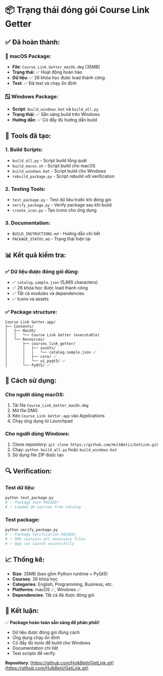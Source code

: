 # 📦 Trạng thái đóng gói Course Link Getter

## ✅ **Đã hoàn thành:**

### 🍎 **macOS Package:**
- **File**: `Course_Link_Getter_macOS.dmg` (35MB)
- **Trạng thái**: ✅ Hoạt động hoàn hảo
- **Dữ liệu**: ✅ 26 khóa học được load thành công
- **Test**: ✅ Đã test và chạy ổn định

### 🪟 **Windows Package:**
- **Script**: `build_windows.bat` và `build_all.py`
- **Trạng thái**: ✅ Sẵn sàng build trên Windows
- **Hướng dẫn**: ✅ Có đầy đủ hướng dẫn build

## 🔧 **Tools đã tạo:**

### 1. **Build Scripts:**
- `build_all.py` - Script build tổng quát
- `build_macos.sh` - Script build cho macOS
- `build_windows.bat` - Script build cho Windows
- `rebuild_package.py` - Script rebuild với verification

### 2. **Testing Tools:**
- `test_package.py` - Test dữ liệu trước khi đóng gói
- `verify_package.py` - Verify package sau khi build
- `create_icon.py` - Tạo icons cho ứng dụng

### 3. **Documentation:**
- `BUILD_INSTRUCTIONS.md` - Hướng dẫn chi tiết
- `PACKAGE_STATUS.md` - Trạng thái hiện tại

## 📊 **Kết quả kiểm tra:**

### ✅ **Dữ liệu được đóng gói đúng:**
- ✅ `catalog.sample.json` (5,865 characters)
- ✅ 26 khóa học được load thành công
- ✅ Tất cả modules và dependencies
- ✅ Icons và assets

### ✅ **Package structure:**
```
Course Link Getter.app/
├── Contents/
│   ├── MacOS/
│   │   └── Course Link Getter (executable)
│   └── Resources/
│       ├── courses_link_getter/
│       │   ├── assets/
│       │   │   └── catalog.sample.json ✅
│       │   ├── core/ ✅
│       │   └── ui_pyqt5/ ✅
│       └── PyQt5/ ✅
```

## 🚀 **Cách sử dụng:**

### **Cho người dùng macOS:**
1. Tải file `Course_Link_Getter_macOS.dmg`
2. Mở file DMG
3. Kéo `Course Link Getter.app` vào Applications
4. Chạy ứng dụng từ Launchpad

### **Cho người dùng Windows:**
1. Clone repository: `git clone https://github.com/HulkBetii/GetLink.git`
2. Chạy: `python build_all.py` hoặc `build_windows.bat`
3. Sử dụng file ZIP được tạo

## 🔍 **Verification:**

### **Test dữ liệu:**
```bash
python test_package.py
# ✅ Package test PASSED!
# ✅ Loaded 26 courses from catalog
```

### **Test package:**
```bash
python verify_package.py
# ✅ Package verification PASSED!
# ✅ DMG contains all necessary files
# ✅ App can launch successfully
```

## 📈 **Thống kê:**

- **Size**: 35MB (bao gồm Python runtime + PyQt5)
- **Courses**: 26 khóa học
- **Categories**: English, Programming, Business, etc.
- **Platforms**: macOS ✅, Windows ✅
- **Dependencies**: Tất cả đã được đóng gói

## 🎯 **Kết luận:**

✅ **Package hoàn toàn sẵn sàng để phân phối!**

- Dữ liệu được đóng gói đúng cách
- Ứng dụng chạy ổn định
- Có đầy đủ tools để build cho Windows
- Documentation chi tiết
- Test scripts để verify

**Repository**: [https://github.com/HulkBetii/GetLink.git](https://github.com/HulkBetii/GetLink.git)
